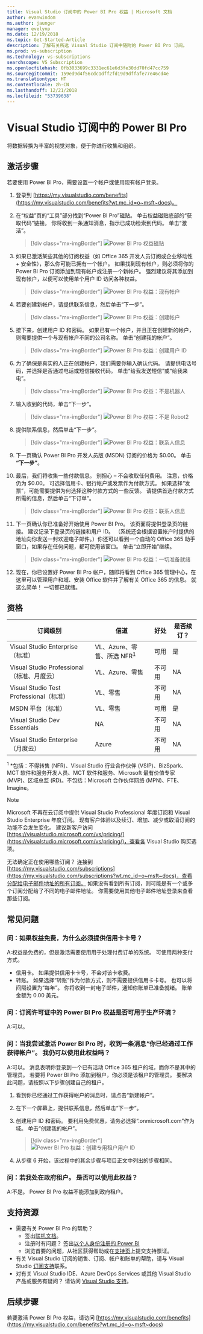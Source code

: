 ```yaml
---
title: Visual Studio 订阅中的 Power BI Pro 权益 | Microsoft 文档
author: evanwindom
ms.author: jaunger
manager: evelynp
ms.date: 12/19/2018
ms.topic: Get-Started-Article
description: 了解有关所选 Visual Studio 订阅中随附的 Power BI Pro 订阅。
ms.prod: vs-subscription
ms.technology: vs-subscriptions
searchscope: VS Subscription
ms.openlocfilehash: 0fb3033699c3331ec61e6d3fe30dd70fd47cc759
ms.sourcegitcommit: 159ed9d4f56cdc1dff2fd19d9dffafe77e46cd4e
ms.translationtype: HT
ms.contentlocale: zh-CN
ms.lasthandoff: 12/21/2018
ms.locfileid: "53739638"
---
```

# <a name="power-bi-pro-in-visual-studio-subscriptions"></a>Visual Studio 订阅中的 Power BI Pro

将数据转换为丰富的视觉对象，便于你进行收集和组织。

## <a name="activation-steps"></a>激活步骤
若要使用 Power BI Pro，需要设置一个帐户或使用现有帐户登录。
1. 登录到 [https://my.visualstudio.com/benefits](https://my.visualstudio.com/benefits?wt.mc_id=o~msft~docs)。

2. 在“权益”页的“工具”部分找到“Power BI Pro”磁贴。 单击权益磁贴底部的“获取代码”链接。   你将收到一条通知消息，指示已成功检索到代码。  单击“激活”。
   > [!div class="mx-imgBorder"]
   > ![Power BI Pro 权益磁贴](_img/vs-pbi/vs-pbi-tile.png)

3. 如果已激活某些其他的订阅权益（如 Office 365 开发人员订阅或企业移动性 + 安全性），那么你可能已拥有一个帐户。  如果找到现有帐户，则必须将你的 Power BI Pro 订阅添加到现有帐户或注册一个新帐户。  强烈建议将其添加到现有帐户，以便可以使用单个用户 ID 访问各种权益。
   > [!div class="mx-imgBorder"]
   > ![Power BI Pro 权益：现有帐户](_img/vs-pbi/vs-pbi-existing-account.png)

4. 若要创建新帐户，请提供联系信息，然后单击“下一步”。
   > [!div class="mx-imgBorder"]
   > ![Power BI Pro 权益：创建帐户](_img/vs-pbi/vs-pbi-create-account-cropped.png)


5. 接下来，创建用户 ID 和密码。  如果已有一个帐户，并且正在创建新的帐户，则需要提供一个与现有帐户不同的公司名称。  单击“创建我的帐户”。
   > [!div class="mx-imgBorder"]
   > ![Power BI Pro 权益：创建用户 ID](_img/vs-pbi/vs-pbi-create-user-id-cropped.png)


6. 为了确保是真实的人正在创建帐户，我们需要你输入确认代码。  请提供电话号码，并选择是否通过电话或短信接收代码。  单击“给我发送短信”或“给我来电”。
   > [!div class="mx-imgBorder"]
   > ![Power BI Pro 权益：不是机器人](_img/vs-pbi/vs-pbi-robot1-cropped.png)


7. 输入收到的代码，单击“下一步”。
   > [!div class="mx-imgBorder"]
   > ![Power BI Pro 权益：不是 Robot2](_img/vs-pbi/vs-pbi-robot2-cropped.png)

8. 提供联系信息，然后单击“下一步”。
   > [!div class="mx-imgBorder"]
   > ![Power BI Pro 权益：联系人信息](_img/vs-pbi/vs-pbi-contact-cropped.png)


9. 下一页确认 Power BI Pro 开发人员版 (MSDN) 订阅的价格为 $0.00。  单击 **“下一步”**。

10. 最后，我们将收集一些付款信息。  别担心 – 不会收取任何费用。  注意，价格仍为 $0.00。  可选择信用卡、银行帐户或发票作为付款方式。  如果选择“发票”，可能需要提供为何选择这种付款方式的一些反馈。  请提供首选付款方式所需的信息，然后单击“下订单”。
    > [!div class="mx-imgBorder"]
    > ![Power BI Pro 权益：联系人信息](_img/vs-pbi/vs-pbi-payment-blurred-cropped.png)

11. 下一页确认你已准备好开始使用 Power BI Pro。  该页面将提供登录页的链接。  建议记录下登录页的链接和用户 ID。  （系统还会根据设置帐户时提供的地址向你发送一封欢迎电子邮件。）你还可以看到一个自动的 Office 365 助手窗口，如果存在任何问题，都可使用该窗口。  单击“立即开始”继续。
    > [!div class="mx-imgBorder"]
    > ![Power BI Pro 权益：一切准备就绪](_img/vs-pbi/vs-pbi-all-set-cropped.png)


12. 现在，你已设置好 Power BI Pro 帐户，随即将看到 Office 365 管理中心，在这里可以管理用户和域、安装 Office 软件并了解有关 Office 365 的信息。  就这么简单！  一切都已就绪。

## <a name="eligibility"></a>资格

| 订阅级别                                                 |     信道                                            | 好处                                                          | 是否续订？    |
|--------------------------------------------------------------------|---------------------------------------------------------|------------------------------------------------------------------|---------------|
| Visual Studio Enterprise（标准）   | VL、Azure、零售、所选 NFR<sup>1</sup> | 可用       |  是|
| Visual Studio Professional（标准、月度云） | VL、Azure、零售                                       | 不可用                                                            |NA         |
| Visual Studio Test Professional（标准）                         | VL、零售                                              | 不可用                                                            |NA         |
| MSDN 平台（标准）                                          | VL、零售                                              | 可用       |  是|
| Visual Studio Dev Essentials | NA  | 不可用 |NA|
| Visual Studio Enterprise（月度云） | Azure                                       | 不可用                                  |NA|

<sup>1</sup>  *包括：不得转售 (NFR)、Visual Studio 行业合作伙伴 (VSIP)、BizSpark、MCT 软件和服务开发人员、MCT 软件和服务、Microsoft 最有价值专家 (MVP)、区域总监 (RD)。不包括：Microsoft 合作伙伴网络 (MPN)、FTE、Imagine。

> [!NOTE]
> Microsoft 不再在云订阅中提供 Visual Studio Professional 年度订阅和 Visual Studio Enterprise 年度订阅。 现有客户体验以及续订、增加、减少或取消订阅的功能不会发生变化。 建议新客户访问 [https://visualstudio.microsoft.com/vs/pricing/](https://visualstudio.microsoft.com/vs/pricing/)，查看各 Visual Studio 购买选项。


无法确定正在使用哪些订阅？  连接到 [https://my.visualstudio.com/subscriptions](https://my.visualstudio.com/subscriptions?wt.mc_id=o~msft~docs)，查看分配给电子邮件地址的所有订阅。 如果没有看到所有订阅，则可能是有一个或多个订阅分配给了不同的电子邮件地址。  你需要使用其他电子邮件地址登录来查看那些订阅。


## <a name="frequently-asked-questions"></a>常见问题
### <a name="q--if-the-benefit-is-free-why-do-i-have-to-supply-a-credit-card-number"></a>问：如果权益免费，为什么必须提供信用卡卡号？
A:权益是免费的，但是激活需要使用用于处理付费订单的系统。  可使用两种支付方式。 
- 信用卡。  如果提供信用卡卡号，不会对该卡收费。 
- 转账。  如果选择“转账”作为付款方式，则不需要提供信用卡卡号。  也可以将间隔设置为“每年”。  你将收到一封电子邮件，通知你账单已准备就绪。  账单金额为 0.00 美元。  

### <a name="q--is-the-power-bi-pro-benefit-included-in-my-subscription-licenses-for-use-in-a-production-environment"></a>问：订阅许可证中的 Power BI Pro 权益是否可用于生产环境？
A:可以。  

### <a name="q--when-i-try-to-activate-power-bi-pro-i-get-a-message-you-already-have-an-account-through-work--can-i-still-use-the-benefit"></a>问：当我尝试激活 Power BI Pro 时，收到一条消息“你已经通过工作获得帐户”。  我仍可以使用此权益吗？
A:可以。  消息表明你登录到一个已有活动 Office 365 租户的域，而你不是其中的管理员。  若要将 Power BI Pro 添加到租户，你必须是该租户的管理员。  要解决此问题，请按照以下步骤创建自己的租户。
1.  看到你已经通过工作获得帐户的消息时，请点击“新建帐户”。

2.  在下一个屏幕上，提供联系信息，然后单击“下一步”。

3.  创建用户 ID 和密码。  要利用免费优惠，请务必选择“.onmicrosoft.com”作为域。 单击“创建我的帐户”。
    > [!div class="mx-imgBorder"]
    > ![Power BI Pro 权益：创建专用租户用户 ID](_img/vs-pbi/vs-pbi-work-userid.png)
    
4.  从步骤 6 开始，该过程中的其余步骤与项目正文中列出的步骤相同。


### <a name="q--im-on-a-government-tenant--can-i-use-the-benefit"></a>问：若我处在政府租户。  是否可以使用此权益？ 
A:不是。  Power BI Pro 权益不能添加到政府租户。 

## <a name="support-resources"></a>支持资源
-  需要有关 Power BI Pro 的帮助？
    - 签出[联机文档](/power-bi/)。
    - 注册时有问题？  签出[以个人身份注册的 Power BI](/power-bi/service-self-service-signup-for-power-bi)
    - 浏览首要的问题，从社区获得帮助或在[支持页](https://powerbi.microsoft.com/support/)上提交支持票证。
-  有关 Visual Studio 订阅的销售、订阅、帐户和账单的帮助，请与 Visual Studio [订阅支持](https://visualstudio.microsoft.com/subscriptions/support/)联系。
-  对有关 Visual Studio IDE、Azure DevOps Services 或其他 Visual Studio 产品或服务有疑问？  请访问 [Visual Studio 支持](https://visualstudio.microsoft.com/support/)。

## <a name="next-steps"></a>后续步骤
若要激活 Power BI Pro 权益，请访问 [https://my.visualstudio.com/benefits](https://my.visualstudio.com/benefits?wt.mc_id=o~msft~docs)